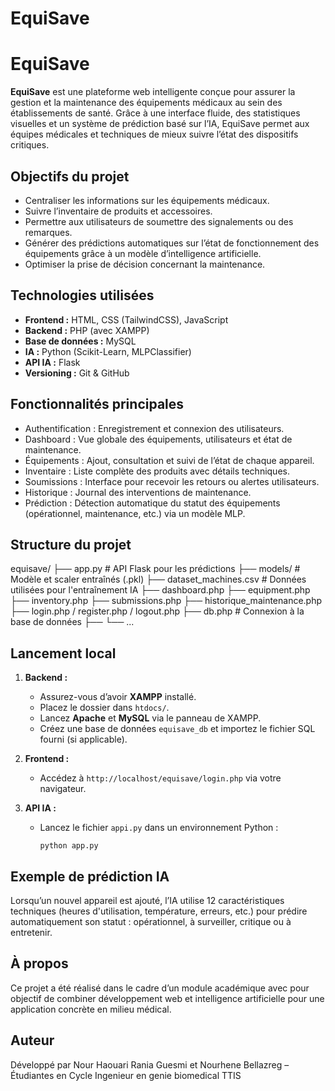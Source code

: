 # EquiSave
# EquiSave

**EquiSave** est une plateforme web intelligente conçue pour assurer la gestion et la maintenance des équipements médicaux au sein des établissements de santé. Grâce à une interface fluide, des statistiques visuelles et un système de prédiction basé sur l’IA, EquiSave permet aux équipes médicales et techniques de mieux suivre l’état des dispositifs critiques.

## Objectifs du projet

- Centraliser les informations sur les équipements médicaux.
- Suivre l’inventaire de produits et accessoires.
- Permettre aux utilisateurs de soumettre des signalements ou des remarques.
- Générer des prédictions automatiques sur l’état de fonctionnement des équipements grâce à un modèle d’intelligence artificielle.
- Optimiser la prise de décision concernant la maintenance.

## Technologies utilisées

- **Frontend :** HTML, CSS (TailwindCSS), JavaScript
- **Backend :** PHP (avec XAMPP)
- **Base de données :** MySQL
- **IA :** Python (Scikit-Learn, MLPClassifier)
- **API IA :** Flask
- **Versioning :** Git & GitHub

## Fonctionnalités principales

- Authentification : Enregistrement et connexion des utilisateurs.
- Dashboard : Vue globale des équipements, utilisateurs et état de maintenance.
- Équipements : Ajout, consultation et suivi de l’état de chaque appareil.
- Inventaire : Liste complète des produits avec détails techniques.
- Soumissions : Interface pour recevoir les retours ou alertes utilisateurs.
- Historique : Journal des interventions de maintenance.
- Prédiction : Détection automatique du statut des équipements (opérationnel, maintenance, etc.) via un modèle MLP.

## Structure du projet

equisave/
├── app.py # API Flask pour les prédictions
├── models/ # Modèle et scaler entraînés (.pkl)
├── dataset_machines.csv # Données utilisées pour l'entraînement IA
├── dashboard.php
├── equipment.php
├── inventory.php
├── submissions.php
├── historique_maintenance.php
├── login.php / register.php / logout.php
├── db.php # Connexion à la base de données
├── 
└── ...

## Lancement local

1. **Backend :**
   - Assurez-vous d’avoir **XAMPP** installé.
   - Placez le dossier dans `htdocs/`.
   - Lancez **Apache** et **MySQL** via le panneau de XAMPP.
   - Créez une base de données `equisave_db` et importez le fichier SQL fourni (si applicable).

2. **Frontend :**
   - Accédez à `http://localhost/equisave/login.php` via votre navigateur.

3. **API IA :**
   - Lancez le fichier `appi.py` dans un environnement Python :
     ```
     python app.py
     ```

## Exemple de prédiction IA

Lorsqu’un nouvel appareil est ajouté, l’IA utilise 12 caractéristiques techniques (heures d'utilisation, température, erreurs, etc.) pour prédire automatiquement son statut : opérationnel, à surveiller, critique ou à entretenir.

## À propos

Ce projet a été réalisé dans le cadre d’un module académique avec pour objectif de combiner développement web et intelligence artificielle pour une application concrète en milieu médical.

## Auteur

Développé par Nour Haouari Rania Guesmi et Nourhene Bellazreg – Étudiantes en Cycle Ingenieur en genie biomedical TTIS

